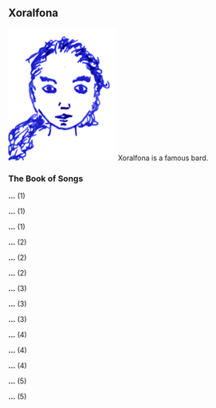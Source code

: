 ## Xoralfona

![Xoralfona](Xoralfona.png)
Xoralfona is a famous bard.

### The Book of Songs


**...** (1)

**...** (1)

**...** (1)

**...** (2)

**...** (2)

**...** (2)

**...** (3)

**...** (3)

**...** (3)

**...** (4)

**...** (4)

**...** (4)

**...** (5)

**...** (5)
